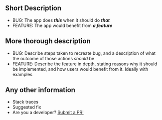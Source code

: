 ## Short Description

* BUG: The app does ___this___ when it should do ___that___  
* FEATURE: The app would benefit from ___a feature___  

## More thorough description

* BUG: Describe steps taken to recreate bug, and a description of what the outcome of those actions _should_ be  
* FEATURE: Describe the feature in depth, stating reasons why it should be implemented, and how users would benefit from it. Ideally with examples

## Any other information

* Stack traces
* Suggested fix
* Are you a developer? [Submit a PR!](https://github.com/JoeScho/ClusterBomb/pulls)
